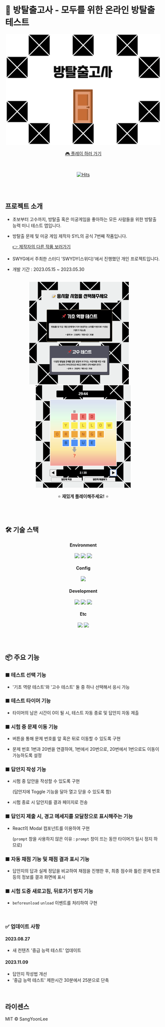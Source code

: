 # 🚪 방탈출고사 - 모두를 위한 온라인 방탈출 테스트

<div align="center">

<img src="public/images/etc/logo.png" width="500">

<a href="https://roomescapetest.swygbro.com/" target="_blank">🎮 플레이 하러 가기</a>

<br/>

[![Hits](https://hits.seeyoufarm.com/api/count/incr/badge.svg?url=https%3A%2F%2Fgithub.com%2FSangYoonLee1231%2Froom-escape-test&count_bg=%2379C83D&title_bg=%23555555&icon=&icon_color=%23E7E7E7&title=hits&edge_flat=false)](https://hits.seeyoufarm.com)

</div>

<br/><br/>

## 프로젝트 소개

- 초보부터 고수까지, 방탈출 혹은 미궁게임을 좋아하는 모든 사람들을 위한 방탈출 능력 미니 테스트 앱입니다.

- 방탈출 문제 및 미궁 게임 제작자 SYL의 공식 7번째 작품입니다.

  <a href="https://superb-ranunculus-46a.notion.site/cb0658883e874aa6b9414d8da7c8aefa">👉 제작자의 다른 작품 보러가기</a>

- SWYG에서 주최한 스터디 'SWYDY(스위디)'에서 진행했던 개인 프로젝트입니다.

- 개발 기간 : 2023.05.15 ~ 2023.05.30

<br/>

<div align="center">

<img src="public/images/etc/play-screenshot.png" height="330">
&nbsp;&nbsp;&nbsp;&nbsp;&nbsp;&nbsp;
<img src="public/images/etc/play-screenshot2.png" height="330">

<br/>

⭐️ **재밌게 플레이해주세요!** ⭐️

</div>

<br/><br/>

## 🛠️ 기술 스택

<div align="center">

#### Environment

<img src="https://img.shields.io/badge/Visual Studio Code-007ACC?style=for-the-badge&logo=Visual Studio Code&logoColor=white">
<img src="https://img.shields.io/badge/git-F05032?style=for-the-badge&logo=git&logoColor=white">
<img src="https://img.shields.io/badge/github-181717?style=for-the-badge&logo=github&logoColor=white">

#### Config

<img src="https://img.shields.io/badge/NPM-E34F26?style=for-the-badge&logo=npm&logoColor=white">

#### Development

<img src="https://img.shields.io/badge/javascript-F7DF1E?style=for-the-badge&logo=javascript&logoColor=black">
<img src="https://img.shields.io/badge/react-61DAFB?style=for-the-badge&logo=react&logoColor=black">
<img src="https://img.shields.io/badge/Styled Components-DB7093?style=for-the-badge&logo=styled-components&logoColor=white">

#### Etc

<img src="https://img.shields.io/badge/Microsoft PowerPoint-B7472A?style=for-the-badge&logo=Microsoft PowerPoint&logoColor=white">
<img src="https://img.shields.io/badge/Notion-000000?style=for-the-badge&logo=Notion&logoColor=white">

</div>

<br/><br/>

## 📦 주요 기능

### ■ 테스트 선택 기능

- '기초 역량 테스트'와 '고수 테스트' 둘 중 하나 선택해서 응시 가능

### ■ 테스트 타이머 기능

- 타이머의 남은 시간이 0이 될 시, 테스트 자동 종료 및 답안지 자동 제출

### ■ 시험 중 문제 이동 기능

- 버튼을 통해 문제 번호를 앞 혹은 뒤로 이동할 수 있도록 구현

- 문제 번호 1번과 20번을 연결하여, 1번에서 20번으로, 20번에서 1번으로도 이동이 가능하도록 설정

### ■ 답안지 작성 기능

- 시험 중 답안을 작성할 수 있도록 구현

  (답안지에 Toggle 기능을 달아 열고 닫을 수 있도록 함)

- 시험 종료 시 답안지를 결과 페이지로 전송

### ■ 답인지 제출 시, 경고 메세지를 모달창으로 표시해주는 기능

- React의 Modal 컴포넌트를 이용하여 구현

  (`prompt` 창을 사용하지 않은 이유 : `prompt` 창이 뜨는 동안 타이머가 일시 정지 하므로)

### ■ 자동 채점 기능 및 채점 결과 표시 기능

- 답안지의 답과 실제 정답을 비교하여 채점을 진행한 후, 최종 점수와 틀린 문제 번호 등의 정보를 결과 화면에 표시

### ■ 시험 도중 새로고침, 뒤로가기 방지 기능

- `beforeunload` `unload` 이벤트를 처리하여 구현

<br/>

### ✅ 업데이트 사항

#### 2023.08.27

- 새 컨텐츠 '중급 능력 테스트' 업데이트

#### 2023.11.09

- 답안지 작성법 개선
- '중급 능력 테스트' 제한시간 30분에서 25분으로 단축

<br/>

## 라이센스

MIT © SangYoonLee

<br/>
